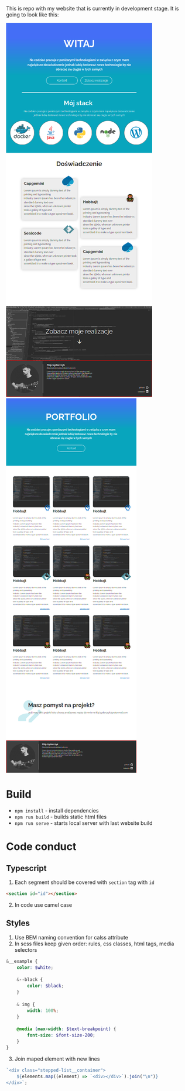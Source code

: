 This is repo with my website that is currently in development stage. It is going to look like this:

![](./mockups/main.png)
![](./mockups/portfolio.png)

# Build

-   `npm install` - install dependencies
-   `npm run build` - builds static html files
-   `npm run serve` - starts local server with last website build

# Code conduct

## Typescript

1. Each segment should be covered with `section` tag with `id`

```html
<section id="id"></section>
```

2. In code use camel case

## Styles

1. Use BEM naming convention for calss attribute
2. In scss files keep given order: rules, css classes, html tags, media selectors

```scss
&__example {
    color: $white;

    &--black {
        color: $black;
    }

    & img {
        width: 100%;
    }

    @media (max-width: $text-breakpoint) {
        font-size: $font-size-200;
    }
}
```

3. Join maped element with new lines

```js
`<div class="stepped-list__container">
    ${elements.map((element) => `<div></div>`).join("\n")}
</div>`;
```
